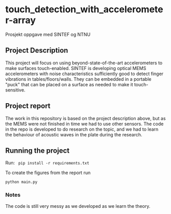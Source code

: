 # touch_detection_with_accelerometer-array
Prosjekt oppgave med SINTEF og NTNU
## Project Description
This project will focus on using beyond-state-of-the-art accelerometers to make surfaces touch-enabled. 
SINTEF is developing optical MEMS accelerometers with noise characteristics sufficiently good to detect finger vibrations in tables/floors/walls. 
They can be embedded in a portable "puck" that can be placed on a surface as needed to make it touch-sensitive.
## Project report
The work in this repository is based on the project description above, but as the MEMS were not finished in time we had to use other sensors. 
The code in the repo is developed to do research on the topic, and we had to learn the behaviour of acoustic waves in the plate during the research. 
## Running the project
Run:
``` pip install -r requirements.txt```


To create the figures from the report run 

``` python main.py ```

### Notes
The code is still very messy as we developed as we learn the theory. 


